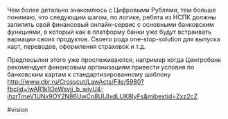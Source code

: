 
Чем более детально знакомлюсь с Цифровыми Рублями, тем больше понимаю, что следующим шагом, по логике, ребята из НСПК должны запилить свой финансовый онлайн-сервис с основными банковским функциями, в который как в платформу банки уже будут встраивать вариации своих продуктов. Своего рода one-stop-solution для выпуска карт, переводов, оформления страховок и т.д. 

Предпосылки этого уже прослеживаются, например когда Центробанк рекомендует финансовым организациям привести условия по банковским картам к стандартизированному шаблону http://www.cbr.ru/Crosscut/LawActs/File/5980?fbclid=IwAR1k1OeWsvjj_b_wiyU4-ihzrTmeV1UNx9OY2N86UwCn8UIJlxdLUK8IyFs&mibextid=Zxz2cZ

#vision 
